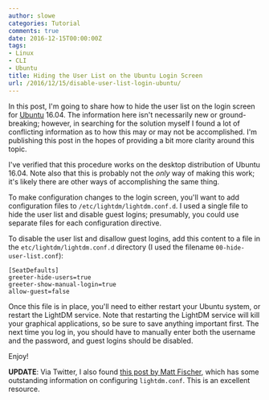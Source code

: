 ```yaml
---
author: slowe
categories: Tutorial
comments: true
date: 2016-12-15T00:00:00Z
tags:
- Linux
- CLI
- Ubuntu
title: Hiding the User List on the Ubuntu Login Screen
url: /2016/12/15/disable-user-list-login-ubuntu/
---
```


In this post, I'm going to share how to hide the user list on the login screen for [Ubuntu][link-1] 16.04. The information here isn't necessarily new or ground-breaking; however, in searching for the solution myself I found a lot of conflicting information as to how this may or may not be accomplished. I'm publishing this post in the hopes of providing a bit more clarity around this topic.

I've verified that this procedure works on the desktop distribution of Ubuntu 16.04. Note also that this is probably not the _only_ way of making this work; it's likely there are other ways of accomplishing the same thing.

To make configuration changes to the login screen, you'll want to add configuration files to `/etc/lightdm/lightdm.conf.d`. I used a single file to hide the user list and disable guest logins; presumably, you could use separate files for each configuration directive.

To disable the user list and disallow guest logins, add this content to a file in the `etc/lightdm/lightdm.conf.d` directory (I used the filename `00-hide-user-list.conf`):

``` text
[SeatDefaults]
greeter-hide-users=true
greeter-show-manual-login=true
allow-guest=false
```

Once this file is in place, you'll need to either restart your Ubuntu system, or restart the LightDM service. Note that restarting the LightDM service will kill your graphical applications, so be sure to save anything important first. The next time you log in, you should have to manually enter both the username and the password, and guest logins should be disabled.

Enjoy!

**UPDATE**: Via Twitter, I also found [this post by Matt Fischer][link-2], which has some outstanding information on configuring `lightdm.conf`. This is an excellent resource.



[link-1]: http://www.ubuntu.com/
[link-2]: http://www.mattfischer.com/blog/?p=343